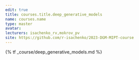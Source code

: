 ```yaml
---
edit: true
title: courses.title.deep_generative_models
name: courses.name
type: master
avatar:
lecturers: isachenko_rv,mokrov_pv
site: https://github.com/r-isachenko/2023-DGM-MIPT-course
---
```


{% tf _course/deep_generative_models.md %}
